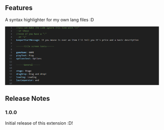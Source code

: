 ## Features

A syntax highlighter for my own lang files :D

![An example of how the syntax is highlighted](screenshots/highLightShow.png)

## Release Notes

### 1.0.0

Initial release of this extension :D!
